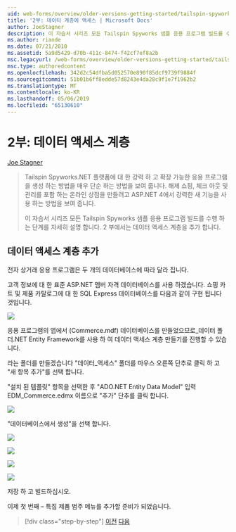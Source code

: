 ```yaml
---
uid: web-forms/overview/older-versions-getting-started/tailspin-spyworks/tailspin-spyworks-part-2
title: '2부: 데이터 계층에 액세스 | Microsoft Docs'
author: JoeStagner
description: 이 자습서 시리즈 모든 Tailspin Spyworks 샘플 응용 프로그램 빌드를 수행 하는 단계를 자세히 설명 합니다. 2 부에서는 데이터 액세스 계층을 추가 합니다.
ms.author: riande
ms.date: 07/21/2010
ms.assetid: 5a9d5429-d70b-411c-8474-f42cf7ef8a2b
msc.legacyurl: /web-forms/overview/older-versions-getting-started/tailspin-spyworks/tailspin-spyworks-part-2
msc.type: authoredcontent
ms.openlocfilehash: 342d2c54dfba5d052570e890f85dcf9739f9884f
ms.sourcegitcommit: 51b01b6ff8edde57d8243e4da28c9f1e7f1962b2
ms.translationtype: MT
ms.contentlocale: ko-KR
ms.lasthandoff: 05/06/2019
ms.locfileid: "65130610"
---
```

# <a name="part-2-data-access-layer"></a>2부: 데이터 액세스 계층

[Joe Stagner](https://github.com/JoeStagner)

> Tailspin Spyworks.NET 플랫폼에 대 한 강력 하 고 확장 가능한 응용 프로그램을 생성 하는 방법을 매우 단순 하는 방법을 보여 줍니다. 해제 쇼핑, 체크 아웃 및 관리를 포함 하는 온라인 상점을 만들려고 ASP.NET 4에서 강력한 새 기능을 사용 하는 방법을 보여 줍니다.
> 
> 이 자습서 시리즈 모든 Tailspin Spyworks 샘플 응용 프로그램 빌드를 수행 하는 단계를 자세히 설명 합니다. 2 부에서는 데이터 액세스 계층을 추가 합니다.

## <a id="_Toc260221668"></a>  데이터 액세스 계층 추가

전자 상거래 응용 프로그램은 두 개의 데이터베이스에 따라 달라 집니다.

고객 정보에 대 한 표준 ASP.NET 멤버 자격 데이터베이스를 사용 하겠습니다. 쇼핑 카트 및 제품 카탈로그에 대 한 SQL Express 데이터베이스를 다음과 같이 구현 됩니다 것입니다.

![](tailspin-spyworks-part-2/_static/image1.jpg)

응용 프로그램의 앱에서 (Commerce.mdf) 데이터베이스를 만들었으므로\_데이터 폴더.NET Entity Framework를 사용 하 여 데이터 액세스 계층 만들기를 진행할 수 있습니다.

라는 폴더를 만들겠습니다 "데이터\_액세스" 폴더를 마우스 오른쪽 단추로 클릭 하 고 "새 항목 추가"를 선택 합니다.

"설치 된 템플릿" 항목을 선택한 후 "ADO.NET Entity Data Model" 입력 EDM\_Commerce.edmx 이름으로 "추가" 단추를 클릭 합니다.

![](tailspin-spyworks-part-2/_static/image2.jpg)

"데이터베이스에서 생성"을 선택 합니다.

![](tailspin-spyworks-part-2/_static/image1.png)

![](tailspin-spyworks-part-2/_static/image2.png)

![](tailspin-spyworks-part-2/_static/image3.png)

![](tailspin-spyworks-part-2/_static/image3.jpg)

저장 하 고 빌드하십시오.

이제 첫 번째 – 특집 제품 범주 메뉴를 추가할 준비가 되었습니다.

> [!div class="step-by-step"]
> [이전](tailspin-spyworks-part-1.md)
> [다음](tailspin-spyworks-part-3.md)

